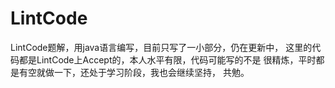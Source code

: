 # LintCode
LintCode题解，用java语言编写，目前只写了一小部分，仍在更新中，
这里的代码都是LintCode上Accept的，本人水平有限，代码可能写的不是
很精炼，平时都是有空就做一下，还处于学习阶段，我也会继续坚持，
共勉。

